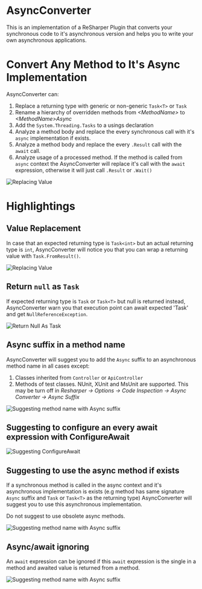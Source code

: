 # AsyncConverter

This is an implementation of a ReSharper Plugin that converts your synchronous code to it's asynchronous version and helps you to write your own asynchronous applications.

# Convert Any Method to It's Async Implementation

AsyncConverter can:

1. Replace a returning type with generic or non-generic `Task<T>` or `Task`
2. Rename a hierarchy of overridden methods from _&lt;MethodName&gt;_ to _&lt;MethodName&gt;Async_
3. Add the `System.Threading.Tasks` to a usings declaration
4. Analyze a method body and replace the every synchronous call with it's `async` implementation if exists.
5. Analyze a method body and replace the every `.Result` call with the `await` call.
6. Analyze usage of a processed method. If the method is called from `async` context the AsyncConverter will replace it's call with the `await` expression, otherwise it will just call `.Result` or `.Wait()`

![Replacing Value](ReadMe/MathodToAsyncConverter.gif)

# Highlightings

## Value Replacement

In case that an expected returning type is `Task<int>` but an actual returning type is `int`, AsyncConverter will notice you that you can wrap a returning value with `Task.FromResult()`.

![Replacing Value](ReadMe/ReplacingValue.gif)

## Return `null` as `Task`

If expected returning type is `Task` or `Task<T>` but null is returned instead, AsyncConverter warn you that execution point can await expected 'Task' and get `NullReferenceException`.

![Return Null As Task](ReadMe/ReturnNullAsTask.gif)

## Async suffix in a method name

AsyncConverter will suggest you to add the `Async` suffix to an asynchronous method name in all cases except:

1. Classes inherited from `Controller` or `ApiController`
2. Methods of test classes. NUnit, XUnit and MsUnit are supported. This may be turn off in _Resharper &rarr; Options &rarr; Code Inspection &rarr; Async Converter &rarr; Async Suffix_

![Suggesting method name with Async suffix](ReadMe/Naming.gif)

## Suggesting to configure an every await expression with ConfigureAwait

![Suggesting ConfigureAwait](ReadMe/ConfigureAwait.gif)

## Suggesting to use the async method if exists

If a synchronous method is called in the async context and it's asynchronous implementation is exists (e.g method has same signature `Async` suffix and `Task` or `Task<T>` as the returning type) AsyncConverter will suggest you to use this asynchronous implementation.

Do not suggest to use obsolete async methods.

![Suggesting method name with Async suffix](ReadMe/CanBeUseAsyncMethod.gif)

## Async/await ignoring

An `await` expression can be ignored if this `await` expression is the single in a method and awaited value is returned from a method.

![Suggesting method name with Async suffix](ReadMe/AsyncAwaitMayBeElided.gif)
